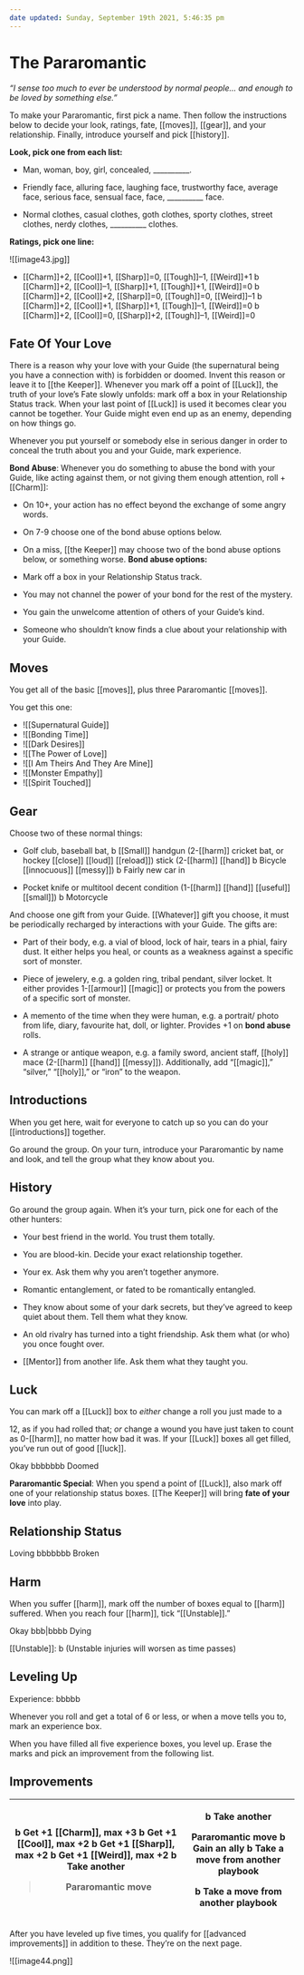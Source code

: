 ```yaml
---
date updated: Sunday, September 19th 2021, 5:46:35 pm
---
```

# The Pararomantic

*“I sense too much to ever be understood by normal people... and enough to be loved by something else.”*

To make your Pararomantic, first pick a name. Then follow the instructions below to decide your look, ratings, fate, [[moves]], [[gear]], and your relationship. Finally, introduce yourself and pick [[history]].

**Look, pick one from each list:**

- Man, woman, boy, girl, concealed, \_\_\_\_\_\_\_\_\_\_.

- Friendly face, alluring face, laughing face, trustworthy face, average face, serious face, sensual face, face, \_\_\_\_\_\_\_\_\_\_ face.

- Normal clothes, casual clothes, goth clothes, sporty clothes, street clothes, nerdy clothes, \_\_\_\_\_\_\_\_\_\_ clothes.

**Ratings, pick one line:**

![[image43.jpg]]

-  [[Charm]]+2, [[Cool]]+1, [[Sharp]]=0, [[Tough]]–1, [[Weird]]+1 b [[Charm]]+2, [[Cool]]–1, [[Sharp]]+1, [[Tough]]+1, [[Weird]]=0 b [[Charm]]+2, [[Cool]]+2, [[Sharp]]=0, [[Tough]]=0, [[Weird]]–1 b [[Charm]]+2, [[Cool]]+1, [[Sharp]]+1, [[Tough]]–1, [[Weird]]=0 b [[Charm]]+2, [[Cool]]=0, [[Sharp]]+2, [[Tough]]–1, [[Weird]]=0

## Fate Of Your Love

There is a reason why your love with your Guide (the supernatural being you have a connection with) is forbidden or doomed. Invent this reason or leave it to [[the Keeper]]. Whenever you mark off a point of [[Luck]], the truth of your love’s Fate slowly unfolds: mark off a box in your Relationship Status track. When your last point of [[Luck]] is used it becomes clear you cannot be together. Your Guide might even end up as an enemy, depending on how things go.

Whenever you put yourself or somebody else in serious danger in order to conceal the truth about you and your Guide, mark experience.

**Bond Abuse**: Whenever you do something to abuse the bond with your Guide, like acting against them, or not giving them enough attention, roll +[[Charm]]:

- On 10+, your action has no effect beyond the exchange of some angry words.

- On 7-9 choose one of the bond abuse options below.

- On a miss, [[the Keeper]] may choose two of the bond abuse options below, or something worse. **Bond abuse options:**

- Mark off a box in your Relationship Status track.

- You may not channel the power of your bond for the rest of the mystery.

- You gain the unwelcome attention of others of your Guide’s kind.

- Someone who shouldn’t know finds a clue about your relationship with your Guide.

## Moves

You get all of the basic [[moves]], plus three Pararomantic [[moves]].

You get this one:

- ![[Supernatural Guide]]
- ![[Bonding Time]]
- ![[Dark Desires]]
- ![[The Power of Love]]
- ![[I Am Theirs And They Are Mine]]
- ![[Monster Empathy]]
- ![[Spirit Touched]]
## Gear

Choose two of these normal things:

-  Golf club, baseball bat, b [[Small]] handgun (2-[[harm]] cricket bat, or hockey [[close]] [[loud]] [[reload]]) stick (2-[[harm]] [[hand]] b Bicycle [[innocuous]] [[messy]]) b Fairly new car in

-  Pocket knife or multitool decent condition (1-[[harm]] [[hand]] [[useful]] [[small]]) b Motorcycle

And choose one gift from your Guide. [[Whatever]] gift you choose, it must be periodically recharged by interactions with your Guide. The gifts are:

-  Part of their body, e.g. a vial of blood, lock of hair, tears in a phial, fairy dust. It either helps you heal, or counts as a weakness against a specific sort of monster.

-  Piece of jewelery, e.g. a golden ring, tribal pendant, silver locket. It either provides 1-[[armour]] [[magic]] or protects you from the powers of a specific sort of monster.

-  A memento of the time when they were human, e.g. a portrait/ photo from life, diary, favourite hat, doll, or lighter. Provides +1 on **bond abuse** rolls.

-  A strange or antique weapon, e.g. a family sword, ancient staff, [[holy]] mace (2-[[harm]] [[hand]] [[messy]]). Additionally, add “[[magic]],” “silver,” “[[holy]],” or “iron” to the weapon.

## Introductions

When you get here, wait for everyone to catch up so you can do your [[introductions]] together.

Go around the group. On your turn, introduce your Pararomantic by name and look, and tell the group what they know about you.

## History

Go around the group again. When it’s your turn, pick one for each of the other hunters:

- Your best friend in the world. You trust them totally.

- You are blood-kin. Decide your exact relationship together.

- Your ex. Ask them why you aren’t together anymore.

- Romantic entanglement, or fated to be romantically entangled.

- They know about some of your dark secrets, but they’ve agreed to keep quiet about them. Tell them what they know.

- An old rivalry has turned into a tight friendship. Ask them what (or who) you once fought over.

- [[Mentor]] from another life. Ask them what they taught you.

## Luck

You can mark off a [[Luck]] box to *either* change a roll you just made to a

12, as if you had rolled that; *or* change a wound you have just taken to count as 0-[[harm]], no matter how bad it was. If your [[Luck]] boxes all get filled, you’ve run out of good [[luck]].

Okay bbbbbbb Doomed

**Pararomantic Special**: When you spend a point of [[Luck]], also mark off one of your relationship status boxes. [[The Keeper]] will bring **fate of your love** into play.

## **Relationship Status**


Loving bbbbbbb Broken

## Harm

When you suffer [[harm]], mark off the number of boxes equal to [[harm]] suffered. When you reach four [[harm]], tick “[[Unstable]].”

Okay bbb|bbbb Dying

[[Unstable]]: b (Unstable injuries will worsen as time passes)

## Leveling Up

Experience: bbbbb

Whenever you roll and get a total of 6 or less, or when a move tells you to, mark an experience box.

When you have filled all five experience boxes, you level up. Erase the marks and pick an improvement from the following list.

## Improvements

<table><colgroup><col style="width: 60%" /><col style="width: 39%" /></colgroup><thead><tr class="header"><th><p>b Get +1 [[Charm]], max +3 b Get +1 [[Cool]], max +2 b Get +1 [[Sharp]], max +2 b Get +1 [[Weird]], max +2 b Take another</p><blockquote><p>Pararomantic move</p></blockquote></th><th><p>b Take another</p><p>Pararomantic move b Gain an ally b Take a move from another playbook</p><p>b Take a move from another playbook</p></th></tr></thead><tbody></tbody></table>

After you have leveled up five times, you qualify for [[advanced improvements]] in addition to these. They’re on the next page.

![[image44.png]]